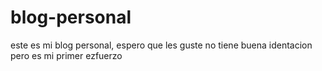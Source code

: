 # blog-personal
este es mi blog personal, espero que les guste no tiene buena identacion pero es mi primer ezfuerzo

